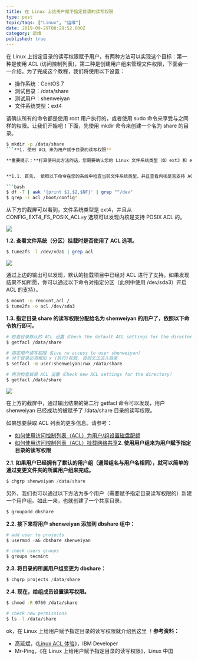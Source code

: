 ```yaml
---
title: 在 Linux 上给用户赋予指定目录的读写权限
type: post
topic/tags: ["Linux", "运维"]
date: 2019-09-29T08:28:52.000Z
category: 运维
published: true
---
```


在 Linux 上指定目录的读写权限赋予用户，有两种方法可以实现这个目标：第一种是使用 ACL (访问控制列表)，第二种是创建用户组来管理文件权限，下面会一一介绍。为了完成这个教程，我们将使用以下设置：

- 操作系统：CentOS 7
- 测试目录：/data/share
- 测试用户：shenweiyan
- 文件系统类型：ext4

请确认所有的命令都是使用 root 用户执行的，或者使用 sudo 命令来享受与之同样的权限。让我们开始吧！下面，先使用 mkdir 命令来创建一个名为 share 的目录。

```bash
$ mkdir -p /data/share
```**1. 使用 ACL 来为用户赋予目录的读写权限**

**重要提示：**打算使用此方法的话，您需要确认您的 Linux 文件系统类型（如 ext3 和 ext4, NTFS, BTRFS）支持 ACL。


**1.1. 首先， 依照以下命令在您的系统中检查当前文件系统类型，并且查看内核是否支持 ACL：**

```bash
$ df -T | awk '{print $1,$2,$NF}' | grep "^/dev"
$ grep -i acl /boot/config*
```

从下方的截屏可以看到，文件系统类型是 ext4，并且从 CONFIG_EXT4_FS_POSIX_ACL=y 选项可以发现内核是支持 POSIX ACL 的。

![](https://note.bioitee.com/yuque/0/2019/png/126032/1569745829455-a573f66d-20b2-41f4-bd8e-d0d9a3d8f16e.png#align=left&display=inline&height=307&originHeight=307&originWidth=604&size=0&status=done&width=604)


**1.2. 查看文件系统（分区）挂载时是否使用了 ACL 选项。**

```bash
$ tune2fs -l /dev/vda1 | grep acl
```

![](https://note.bioitee.com/yuque/0/2019/png/126032/1569745829438-43deb4f6-8bc6-44a3-8e31-8733a247c5a7.png#align=left&display=inline&height=51&originHeight=51&originWidth=603&size=0&status=done&width=603)

通过上边的输出可以发现，默认的挂载项目中已经对 ACL 进行了支持。如果发现结果不如所愿，你可以通过以下命令对指定分区（此例中使用 /dev/sda3）开启 ACL 的支持）。

```bash
$ mount -o remount,acl /
$ tune2fs -o acl /dev/sda3
```


**1.3. 指定目录 share 的读写权限分配给名为 shenweiyan 的用户了，依照以下命令执行即可。**

```bash
# 检查目录默认的 ACL 设置（Check the default ACL settings for the directory）
$ getfacl /data/share 

# 指定用户读写权限（Give rw access to user shenweiyan）
# 对于目录必须增加 x (执行)权限, 否则无法进入目录
$ setfacl -m user:shenweiyan:rwx /data/share

# 再次检查目录 ACL 设置（Check new ACL settings for the directory）
$ getfacl /data/share
```

![](https://note.bioitee.com/yuque/0/2019/png/126032/1569745829441-d24feecd-ed3f-4b11-a4c9-e59ccd56bf35.png#align=left&display=inline&height=407&originHeight=407&originWidth=604&size=0&status=done&width=604)

在上方的截屏中，通过输出结果的第二行 getfacl 命令可以发现，用户 shenweiyan 已经成功的被赋予了 /data/share 目录的读写权限。

如果想要获取 ACL 列表的更多信息。请参考：

- [如何使用访问控制列表（ACL）为用户/组设置磁盘配额](http://www.tecmint.com/set-access-control-lists-acls-and-disk-quotas-for-users-groups/)
- [如何使用访问控制列表（ACL）挂载网络共享](http://www.tecmint.com/rhcsa-exam-configure-acls-and-mount-nfs-samba-shares/)**2. 使用用户组来为用户赋予指定目录的读写权限**


**2.1. 如果用户已经拥有了默认的用户组（通常组名与用户名相同），就可以简单的通过变更文件夹的所属用户组来完成。**

```python
$ chgrp shenweiyan /data/share
```

另外，我们也可以通过以下方法为多个用户（需要赋予指定目录读写权限的）新建一个用户组。如此一来，也就创建了一个共享目录。

```python
$ groupadd dbshare
```


**2.2. 接下来将用户 shenweiyan 添加到 dbshare 组中：**

```python
# add user to projects
$ usermod -aG dbshare shenweiyan 

# check users groups
$ groups tecmint
```


**2.3. 将目录的所属用户组变更为 dbshare：**

```python
$ chgrp projects /data/share
```


**2.4. 现在，给组成员设置读写权限。**

```bash
$ chmod -R 0760 /data/share

# check new permissions
$ ls -l /data/share
```

ok，在 Linux 上给用户赋予指定目录的读写权限就介绍到这里 ！**参考资料：**

- 高延斌，《[Linux ACL 体验](https://www.ibm.com/developerworks/cn/linux/l-acl/index.html)》，IBM Developer
- Mr-Ping，《在 Linux 上给用户赋予指定目录的读写权限》，Linux 中国
